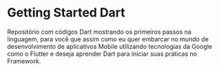 # Getting Started Dart

Repositório com códigos Dart mostrando os primeiros passos na linguagem, para você que assim como eu quer embarcar no mundo de desenvolvimento de aplicativos Mobile utilizando tecnologias da Google como o Flutter e deseja aprender Dart para iniciar suas práticas no Framework.
